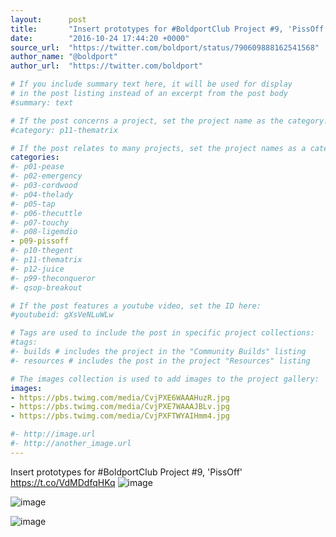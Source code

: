 ```yaml
---
layout:      post
title:       "Insert prototypes for #BoldportClub Project #9, 'PissOff'"
date:        "2016-10-24 17:44:20 +0000"
source_url:  "https://twitter.com/boldport/status/790609888162541568"
author_name: "@boldport"
author_url:  "https://twitter.com/boldport"

# If you include summary text here, it will be used for display
# in the post listing instead of an excerpt from the post body
#summary: text

# If the post concerns a project, set the project name as the category:
#category: p11-thematrix

# If the post relates to many projects, set the project names as a categories array:
categories:
#- p01-pease
#- p02-emergency
#- p03-cordwood
#- p04-thelady
#- p05-tap
#- p06-thecuttle
#- p07-touchy
#- p08-ligemdio
- p09-pissoff
#- p10-thegent
#- p11-thematrix
#- p12-juice
#- p99-theconqueror
#- qsop-breakout

# If the post features a youtube video, set the ID here:
#youtubeid: gXsVeNLuWLw

# Tags are used to include the post in specific project collections:
#tags:
#- builds # includes the project in the "Community Builds" listing
#- resources # includes the post in the project "Resources" listing

# The images collection is used to add images to the project gallery:
images:
- https://pbs.twimg.com/media/CvjPXE6WAAAHuzR.jpg
- https://pbs.twimg.com/media/CvjPXE7WAAAJBLv.jpg
- https://pbs.twimg.com/media/CvjPXFTWYAIHmm4.jpg

#- http://image.url
#- http://another_image.url
---
```


Insert prototypes for #BoldportClub Project #9, 'PissOff' https://t.co/VdMDdfqHKq
![image](https://pbs.twimg.com/media/CvjPXE6WAAAHuzR.jpg)

![image](https://pbs.twimg.com/media/CvjPXE7WAAAJBLv.jpg)

![image](https://pbs.twimg.com/media/CvjPXFTWYAIHmm4.jpg)


